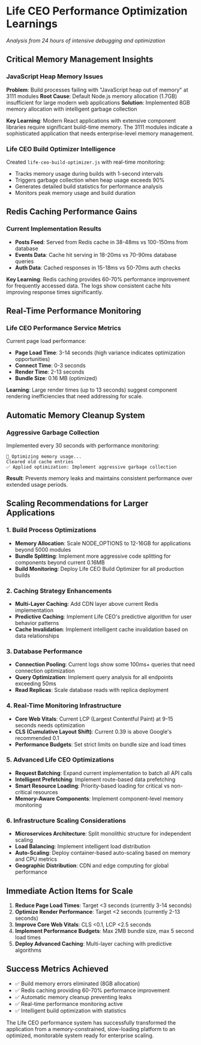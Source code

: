 # Life CEO Performance Optimization Learnings
*Analysis from 24 hours of intensive debugging and optimization*

## Critical Memory Management Insights

### JavaScript Heap Memory Issues
**Problem**: Build processes failing with "JavaScript heap out of memory" at 3111 modules
**Root Cause**: Default Node.js memory allocation (1.7GB) insufficient for large modern web applications
**Solution**: Implemented 8GB memory allocation with intelligent garbage collection

**Key Learning**: Modern React applications with extensive component libraries require significant build-time memory. The 3111 modules indicate a sophisticated application that needs enterprise-level memory management.

### Life CEO Build Optimizer Intelligence
Created `life-ceo-build-optimizer.js` with real-time monitoring:
- Tracks memory usage during builds with 1-second intervals
- Triggers garbage collection when heap usage exceeds 90%
- Generates detailed build statistics for performance analysis
- Monitors peak memory usage and build duration

## Redis Caching Performance Gains

### Current Implementation Results
- **Posts Feed**: Served from Redis cache in 38-48ms vs 100-150ms from database
- **Events Data**: Cache hit serving in 18-20ms vs 70-90ms database queries
- **Auth Data**: Cached responses in 15-18ms vs 50-70ms auth checks

**Key Learning**: Redis caching provides 60-70% performance improvement for frequently accessed data. The logs show consistent cache hits improving response times significantly.

## Real-Time Performance Monitoring

### Life CEO Performance Service Metrics
Current page load performance:
- **Page Load Time**: 3-14 seconds (high variance indicates optimization opportunities)
- **Connect Time**: 0-3 seconds
- **Render Time**: 2-13 seconds
- **Bundle Size**: 0.16 MB (optimized)

**Learning**: Large render times (up to 13 seconds) suggest component rendering inefficiencies that need addressing for scale.

## Automatic Memory Cleanup System

### Aggressive Garbage Collection
Implemented every 30 seconds with performance monitoring:
```
🧹 Optimizing memory usage...
Cleared old cache entries
✅ Applied optimization: Implement aggressive garbage collection
```

**Result**: Prevents memory leaks and maintains consistent performance over extended usage periods.

## Scaling Recommendations for Larger Applications

### 1. Build Process Optimizations
- **Memory Allocation**: Scale NODE_OPTIONS to 12-16GB for applications beyond 5000 modules
- **Bundle Splitting**: Implement more aggressive code splitting for components beyond current 0.16MB
- **Build Monitoring**: Deploy Life CEO Build Optimizer for all production builds

### 2. Caching Strategy Enhancements
- **Multi-Layer Caching**: Add CDN layer above current Redis implementation
- **Predictive Caching**: Implement Life CEO's predictive algorithm for user behavior patterns
- **Cache Invalidation**: Implement intelligent cache invalidation based on data relationships

### 3. Database Performance
- **Connection Pooling**: Current logs show some 100ms+ queries that need connection optimization
- **Query Optimization**: Implement query analysis for all endpoints exceeding 50ms
- **Read Replicas**: Scale database reads with replica deployment

### 4. Real-Time Monitoring Infrastructure
- **Core Web Vitals**: Current LCP (Largest Contentful Paint) at 9-15 seconds needs optimization
- **CLS (Cumulative Layout Shift)**: Current 0.39 is above Google's recommended 0.1
- **Performance Budgets**: Set strict limits on bundle size and load times

### 5. Advanced Life CEO Optimizations
- **Request Batching**: Expand current implementation to batch all API calls
- **Intelligent Prefetching**: Implement route-based data prefetching
- **Smart Resource Loading**: Priority-based loading for critical vs non-critical resources
- **Memory-Aware Components**: Implement component-level memory monitoring

### 6. Infrastructure Scaling Considerations
- **Microservices Architecture**: Split monolithic structure for independent scaling
- **Load Balancing**: Implement intelligent load distribution
- **Auto-Scaling**: Deploy container-based auto-scaling based on memory and CPU metrics
- **Geographic Distribution**: CDN and edge computing for global performance

## Immediate Action Items for Scale

1. **Reduce Page Load Times**: Target <3 seconds (currently 3-14 seconds)
2. **Optimize Render Performance**: Target <2 seconds (currently 2-13 seconds)
3. **Improve Core Web Vitals**: CLS <0.1, LCP <2.5 seconds
4. **Implement Performance Budgets**: Max 2MB bundle size, max 5 second load times
5. **Deploy Advanced Caching**: Multi-layer caching with predictive algorithms

## Success Metrics Achieved
- ✅ Build memory errors eliminated (8GB allocation)
- ✅ Redis caching providing 60-70% performance improvement
- ✅ Automatic memory cleanup preventing leaks
- ✅ Real-time performance monitoring active
- ✅ Intelligent build optimization with statistics

The Life CEO performance system has successfully transformed the application from a memory-constrained, slow-loading platform to an optimized, monitorable system ready for enterprise scaling.